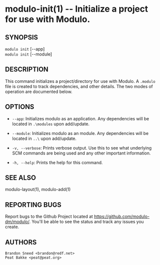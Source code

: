 modulo-init(1) -- Initialize a project for use with Modulo.
====

## SYNOPSIS

`modulo init` [--app]<br />
`modulo init` [--module]<br />

## DESCRIPTION

This command initializes a project/directory for use with Modulo.  A `.modulo` file is created to track dependencies, and other details.  The two modes of operation are documented below.

## OPTIONS

* `--app`:
    Initializes modulo as an application.  Any dependencies will be located in `.\modules` upon add/update.

* `--module`:
    Initializes modulo as an module.  Any dependencies will be located in `..\` upon add/update.

* `-v, --verbose`:
    Prints verbose output.  Use this to see what underlying SCM commands are being used and any other important information.

* `-h, --help`:
    Prints the help for this command.

## SEE ALSO

modulo-layout(1), modulo-add(1)

## REPORTING BUGS

Report bugs to the Github Project located at https://github.com/modulo-dm/modulo/.  You'll be able to see the status and track any issues you create.

## AUTHORS

    Brandon Sneed <brandon@redf.net>
    Peat Bakke <peat@peat.org>


